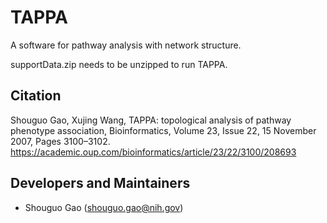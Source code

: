 # TAPPA
A software for pathway analysis with network structure.


supportData.zip needs to be unzipped to run TAPPA.

## Citation
Shouguo Gao, Xujing Wang, TAPPA: topological analysis of pathway phenotype association, Bioinformatics, Volume 23, Issue 22, 15 November 2007, Pages 3100–3102.
https://academic.oup.com/bioinformatics/article/23/22/3100/208693
## Developers and Maintainers
* Shouguo Gao (shouguo.gao@nih.gov)
